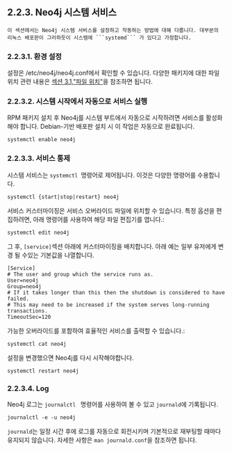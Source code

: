 
## 2.2.3. Neo4j 시스템 서비스

```
이 섹션에서는 Neo4j 시스템 서비스를 설정하고 작동하는 방법에 대해 다룹니다. 대부분의 리눅스 배포판이 그러하듯이 시스템에 ```systemd``` 가 있다고 가정합니다. 
```

### 2.2.3.1. 환경 설정

설정은 /etc/neo4j/neo4j.conf에서 확인할 수 있습니다. 다양한 패키지에 대한 파일 위치 관련 내용은 [섹션 3.1,"파일 위치"](../../configuration/file-locations.md)을 참조하면 됩니다. 

### 2.2.3.2. 시스템 시작에서 자동으로 서비스 실행

RPM 패키지 설치 후 Neo4j를 시스템 부트에서 자동으로 시작하려면 서비스를 활성화해야 합니다. Debian-기반 배포판 설치 시 이 작업은 자동으로 완료됩니다. 

```
systemctl enable neo4j
```

### 2.2.3.3. 서비스 통제

시스템 서비스는 ```systemctl ```명령어로 제어됩니다. 이것은 다양한 명령어를 수용합니다.

```
systemctl {start|stop|restart} neo4j
```

서비스 커스터마이징은 서비스 오버라이드 파일에 위치할 수 있습니다. 특정 옵션을 편집하려면, 아래 명령어를 사용하여 해당 파일 편집기를 엽니다.:

```
systemctl edit neo4j
```

그 후, ```[service]```섹션 아래에 커스터마이징을 배치합니다. 아래 예는 일부 유저에게 변경 될 수있는 기본값을 나열합니다.

```
[Service]
# The user and group which the service runs as.
User=neo4j
Group=neo4j
# If it takes longer than this then the shutdown is considered to have failed.
# This may need to be increased if the system serves long-running transactions.
TimeoutSec=120
```

가능한 오버라이드를 포함하여 효율적인 서비스를 출력할 수 있습니다.:

```
systemctl cat neo4j
```

설정을 변경했으면 Neo4j를 다시 시작해야합니다. 

```
systemctl restart neo4j
```

### 2.2.3.4. Log

Neo4j 로그는 ```journalctl ``` 명령어를 사용하여 볼 수 있고 ```journald```에 기록됩니다.

```
journalctl -e -u neo4j
```

```journald```는 일정 시간 후에 로그를 자동으로 회전시키며 기본적으로 재부팅할 때마다 유지되지 않습니다. 자세한 사항은 ```man journald.conf```을 참조하면 됩니다. 

